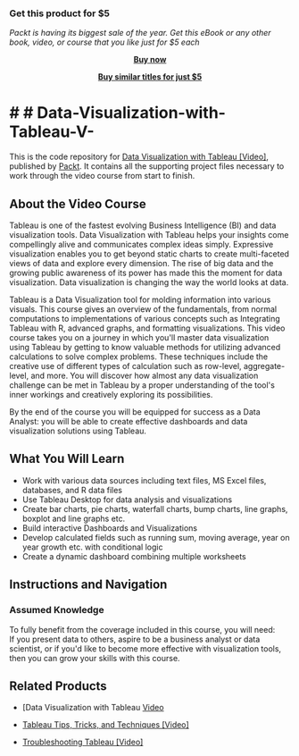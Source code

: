 
### Get this product for $5

<i>Packt is having its biggest sale of the year. Get this eBook or any other book, video, or course that you like just for $5 each</i>


<b><p align='center'>[Buy now](https://packt.link/9781788837330)</p></b>


<b><p align='center'>[Buy similar titles for just $5](https://subscription.packtpub.com/search)</p></b>


# # # Data-Visualization-with-Tableau-V-
This is the code repository for [Data Visualization with Tableau [Video]](https://prod.packtpub.com/in/big-data-and-business-intelligence/data-visualization-tableau-video), published by [Packt](https://www.packtpub.com/?utm_source=github). It contains all the supporting project files necessary to work through the video course from start to finish.
## About the Video Course
Tableau is one of the fastest evolving Business Intelligence (BI) and data visualization tools. Data Visualization with Tableau helps your insights come compellingly alive and communicates complex ideas simply. Expressive visualization enables you to get beyond static charts to create multi-faceted views of data and explore every dimension. The rise of big data and the growing public awareness of its power has made this the moment for data visualization. Data visualization is changing the way the world looks at data.

Tableau is a Data Visualization tool for molding information into various visuals. This course gives an overview of the fundamentals, from normal computations to implementations of various concepts such as Integrating Tableau with R, advanced graphs, and formatting visualizations. This video course takes you on a journey in which you'll master data visualization using Tableau by getting to know valuable methods for utilizing advanced calculations to solve complex problems. These techniques include the creative use of different types of calculation such as row-level, aggregate-level, and more. You will discover how almost any data visualization challenge can be met in Tableau by a proper understanding of the tool's inner workings and creatively exploring its possibilities.

By the end of the course you will be equipped for success as a Data Analyst: you will be able to create effective dashboards and data visualization solutions using Tableau.

<H2>What You Will Learn</H2>
<DIV class=book-info-will-learn-text>
<UL>
<LI> Work with various data sources including text files, MS Excel files, databases, and R data files
<LI> Use Tableau Desktop for data analysis and visualizations
<LI> Create bar charts, pie charts, waterfall charts, bump charts, line graphs, boxplot and line graphs etc.
<LI> Build interactive Dashboards and Visualizations
<LI> Develop calculated fields such as running sum, moving average, year on year growth etc. with conditional logic
<LI> Create a dynamic dashboard combining multiple worksheets  </UL></DIV>

## Instructions and Navigation
### Assumed Knowledge
To fully benefit from the coverage included in this course, you will need:<br/>
If you present data to others, aspire to be a business analyst or data scientist, or if you'd like to become more effective with visualization tools, then you can grow your skills with this course.



## Related Products
* [Data Visualization with Tableau [Video](https://prod.packtpub.com/in/big-data-and-business-intelligence/data-visualization-tableau-video)

* [Tableau Tips, Tricks, and Techniques [Video]](https://prod.packtpub.com/in/big-data-and-business-intelligence/tableau-tips-tricks-and-techniques-video)

* [Troubleshooting Tableau [Video]](https://prod.packtpub.com/in/big-data-and-business-intelligence/troubleshooting-tableau-video)
